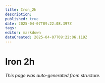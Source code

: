 ```yaml
---
title: Iron_2h
description: 
published: true
date: 2025-04-07T09:22:08.397Z
tags: 
editor: markdown
dateCreated: 2025-04-07T09:22:06.119Z
---
```


# Iron 2h

*This page was auto-generated from structure.*